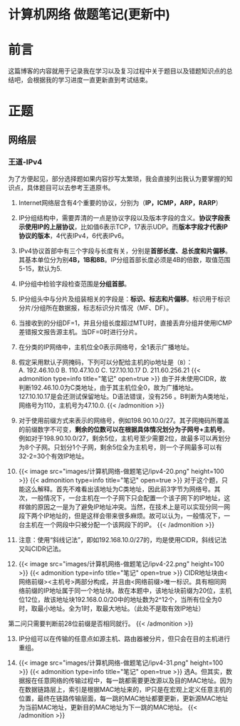 # 计算机网络 做题笔记(更新中)


# 前言
这篇博客的内容就用于记录我在学习以及复习过程中关于题目以及错题知识点的总结吧，会根据我的学习进度一直更新直到考试结束。

# 正题
## 网络层
### 王道-IPv4

为了方便起见，部分选择题如果内容抄写太繁琐，我会直接列出我认为要掌握的知识点，具体题目可以去参考王道原书。

1. Internet网络层含有4个重要的协议，分别为（**IP，ICMP，ARP，RARP**）

2. IP分组结构中，需要弄清的一点是协议字段以及版本字段的含义。**协议字段表示使用IP的上层协议**，比如值6表示TCP，17表示UDP。而**版本字段才代表IP协议的版本**，4代表IPv4，6代表IPv6。

3. IPv4协议首部中有三个字段与长度有关，分别是**首部长度、总长度和片偏移**。其基本单位分为别**4B，1B和8B**。IP分组首部长度必须是4B的倍数，取值范围5-15，默认为5.

4. IP分组中检验字段检查范围是**分组首部**。

8. IP分组头中与分片及组装相关的字段是：**标识、标志和片偏移**。标识用于标识分片/分组所在数据报，标志标识分片情况（MF、DF）。

6. 当接收到的分组DF=1，并且分组长度超过MTU时，直接丢弃分组并使用ICMP差错报文报告源主机。当DF=0时进行分片。

7. 在分类的IP网络中，主机位全0表示网络号，全1表示广播地址。

8. 假定采用默认子网掩码，下列可以分配给主机的ip地址是（`B`）：  
A. 192.46.10.0 B. 110.47.10.0 C. 127.10.10.17 D. 211.60.256.21
{{< admonition type=info title="笔记" open=true >}}
由于并未使用CIDR，故判断192.46.10.0为C类地址，由于其主机位全0，故为广播地址。  
127.10.10.17是会还测试保留地址。D语法错误，没有256 。B判断为A类地址，网络号为110，主机号为47.10.0.
{{< /admonition >}}
  
9. 对于使用前缀方式来表示的网络号，例如198.90.10.0/27。其子网掩码所覆盖的前缀数字不可变，**剩余的位数可以在根据具体情况划分为子网号+主机号**。例如对于198.90.10.0/27，剩余5位，主机号至少需要2位，故最多可以再划分为8个子网。只划分1个子网，剩余5位全为主机号，则一个子网最多可以有32-2=30个有效IP地址。

10. {{< image src="images/计算机网络-做题笔记/ipv4-20.png" height=100 >}}
{{< admonition type=info title="笔记" open=true >}}
对于这个题，只能这么解释。首先不难看出该地址为C类地址，因此前3字节为网络号。其次，一般情况下，一台主机在一个子网下只会配置一个该子网下的IP地址，这样做的原因之一是为了避免IP地址冲突。当然，在技术上是可以实现分同一网段下两个IP地址的，但是这样会带来很多麻烦。故可以认为，一般情况下，一台主机在一个网段中只被分配一个该网段下的IP。
{{< /admonition >}}

11. 注意：使用“斜线记法”，即如192.168.10.0/27的，均是使用CIDR，斜线记法又叫CIDR记法。

12. {{< image src="images/计算机网络-做题笔记/ipv4-22.png" height=100 >}}
{{< admonition type=info title="笔记" open=true >}}
CIDR地址块由<网络前缀><主机号>两部分构成，并且由<网络前缀>唯一标识。具有相同网络前缀的IP地址属于同一个地址块。故在本题中，该地址块前缀为20位，主机位12位，故该地址块192.168.0.0/20中的地址数为2^12个，当所有位全为0时，取最小地址。全为1时，取最大地址。（此处不是取有效IP地址）

第二问只需要判断前28位前缀是否相同就行。
{{< /admonition >}}

13. IP分组可以在传输的任意点如源主机、路由器被分片，但只会在目的主机进行重组。

14. {{< image src="images/计算机网络-做题笔记/ipv4-31.png" height=100 >}}
{{< admonition type=info title="笔记" open=true >}}
选A。但其实，数据报在任意网络的传输过程中，每一跳都需要更改源以及目的MAC地址。因为在数据链路层上，索引是根据MAC地址来的，IP只是在宏观上定义任意主机的位置，最终在链路传输层面，每一跳的MAC地址都要更新，更新源MAC地址为当前MAC地址，更新目的MAC地址为下一跳的MAC地址。
{{< /admonition >}}

